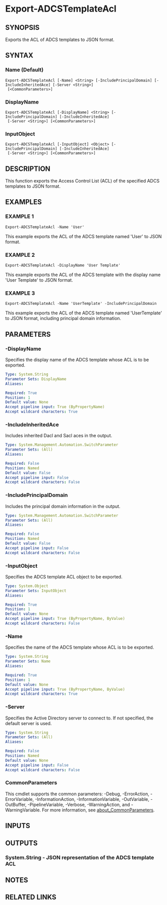﻿---
external help file: PSADCSToolkit-help.xml
Module Name: PSADCSToolkit
online version:
schema: 2.0.0
---

# Export-ADCSTemplateAcl

## SYNOPSIS
Exports the ACL of ADCS templates to JSON format.

## SYNTAX

### Name (Default)
```
Export-ADCSTemplateAcl [-Name] <String> [-IncludePrincipalDomain] [-IncludeInheritedAce] [-Server <String>]
 [<CommonParameters>]
```

### DisplayName
```
Export-ADCSTemplateAcl [-DisplayName] <String> [-IncludePrincipalDomain] [-IncludeInheritedAce]
 [-Server <String>] [<CommonParameters>]
```

### InputObject
```
Export-ADCSTemplateAcl [-InputObject] <Object> [-IncludePrincipalDomain] [-IncludeInheritedAce]
 [-Server <String>] [<CommonParameters>]
```

## DESCRIPTION
This function exports the Access Control List (ACL) of the specified ADCS templates to JSON format.

## EXAMPLES

### EXAMPLE 1
```
Export-ADCSTemplateAcl -Name 'User'
```

This example exports the ACL of the ADCS template named 'User' to JSON format.

### EXAMPLE 2
```
Export-ADCSTemplateAcl -DisplayName 'User Template'
```

This example exports the ACL of the ADCS template with the display name 'User Template' to JSON format.

### EXAMPLE 3
```
Export-ADCSTemplateAcl -Name 'UserTemplate' -IncludePrincipalDomain
```

This example exports the ACL of the ADCS template named 'UserTemplate' to JSON format, including principal domain information.

## PARAMETERS

### -DisplayName
Specifies the display name of the ADCS template whose ACL is to be exported.

```yaml
Type: System.String
Parameter Sets: DisplayName
Aliases:

Required: True
Position: 1
Default value: None
Accept pipeline input: True (ByPropertyName)
Accept wildcard characters: True
```

### -IncludeInheritedAce
Includes inherited Dacl and Sacl aces in the output.

```yaml
Type: System.Management.Automation.SwitchParameter
Parameter Sets: (All)
Aliases:

Required: False
Position: Named
Default value: False
Accept pipeline input: False
Accept wildcard characters: False
```

### -IncludePrincipalDomain
Includes the principal domain information in the output.

```yaml
Type: System.Management.Automation.SwitchParameter
Parameter Sets: (All)
Aliases:

Required: False
Position: Named
Default value: False
Accept pipeline input: False
Accept wildcard characters: False
```

### -InputObject
Specifies the ADCS template ACL object to be exported.

```yaml
Type: System.Object
Parameter Sets: InputObject
Aliases:

Required: True
Position: 1
Default value: None
Accept pipeline input: True (ByPropertyName, ByValue)
Accept wildcard characters: False
```

### -Name
Specifies the name of the ADCS template whose ACL is to be exported.

```yaml
Type: System.String
Parameter Sets: Name
Aliases:

Required: True
Position: 1
Default value: None
Accept pipeline input: True (ByPropertyName, ByValue)
Accept wildcard characters: True
```

### -Server
Specifies the Active Directory server to connect to.
If not specified, the default server is used.

```yaml
Type: System.String
Parameter Sets: (All)
Aliases:

Required: False
Position: Named
Default value: None
Accept pipeline input: False
Accept wildcard characters: False
```

### CommonParameters
This cmdlet supports the common parameters: -Debug, -ErrorAction, -ErrorVariable, -InformationAction, -InformationVariable, -OutVariable, -OutBuffer, -PipelineVariable, -Verbose, -WarningAction, and -WarningVariable. For more information, see [about_CommonParameters](http://go.microsoft.com/fwlink/?LinkID=113216).

## INPUTS

## OUTPUTS

### System.String - JSON representation of the ADCS template ACL
## NOTES

## RELATED LINKS
